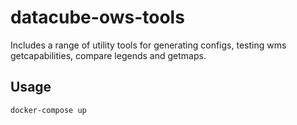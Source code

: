 # datacube-ows-tools
Includes a range of utility tools for generating configs, testing wms getcapabilities, compare legends and getmaps.


## Usage

```bash
docker-compose up
```
